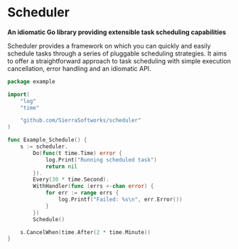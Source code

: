 # Scheduler
**An idiomatic Go library providing extensible task scheduling capabilities**

Scheduler provides a framework on which you can quickly and easily schedule
tasks through a series of pluggable scheduling strategies. It aims to offer
a straightforward approach to task scheduling with simple execution cancellation,
error handling and an idiomatic API.

```go
package example

import(
    "log"
    "time"

    "github.com/SierraSoftworks/scheduler"
)

func Example_Schedule() {
    s := scheduler.
        Do(func(t time.Time) error {
            log.Print("Running scheduled task")
            return nil
        }).
        Every(30 * time.Second).
        WithHandler(func (errs <-chan error) {
            for err := range errs {
                log.Printf("Failed: %s\n", err.Error())
            }
        })
        Schedule()

    s.CancelWhen(time.After(2 * time.Minute))
}
```